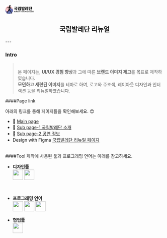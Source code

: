 <!-- markdownlint-disable MD033 -->
<img src="./images/comm/logo-black.png" width="18%">

<center><h2>국립발레단 리뉴얼</h2></center>
<!-- markdownlint-enable MD033 -->
---

<h3>Intro</h3>

> <br>본 페이지는,
> **UI/UX 경험 향상**과 그에 따른 **브랜드 이미지 제고**를 목표로 제작하였습니다. <br>
> **모던하고 세련된 이미지**를 테마로 하여,
> 로고와 주조색, 레이아웃 디자인과 인터렉션 등을 리뉴얼하였습니다.
> <br>

####Page link

아래의 링크를 통해 페이지들을 확인해보세요. :blush: <br>

- :small_orange_diamond: <a href="https://chkim9910.github.io/KNB-Renewal/">Main page</a>
- :small_orange_diamond: <a href="https://chkim9910.github.io/KNB-Renewal/sub1">Sub page-1 국립발레단 소개</a>
- :small_orange_diamond: <a href="https://chkim9910.github.io/KNB-Renewal/sub2">Sub page-2 공연 정보</a>
- Design with Figma <a href="https://www.figma.com/file/Cl8l0xViAvpO7k100UhVrT/%EA%B5%AD%EB%A6%BD%EB%B0%9C%EB%A0%88%EB%8B%A8?type=design&node-id=0%3A1&mode=design&t=OUFoSFTYoxJQC6MN-1">국립발레단 리뉴얼 페이지</a><br><br>

####Tool
제작에 사용된 툴과 프로그래밍 언어는 아래를 참고하세요. <br>

- **디자인툴** <br>
  <img height="32" width="32" src="https://cdn.jsdelivr.net/npm/simple-icons@v11/icons/figma.svg" /> <img height="32" width="32" src="https://cdn.jsdelivr.net/npm/simple-icons@v11/icons/adobephotoshop.svg" /> <br>

  <br>

- **프로그래밍 언어** <br>
  <img height="32" width="32" src="https://unpkg.com/simple-icons@v11/icons/html5.svg" /> <img height="32" width="32" src="https://cdn.jsdelivr.net/npm/simple-icons@v11/icons/css3.svg" /> <img height="32" width="32" src="https://cdn.jsdelivr.net/npm/simple-icons@v11/icons/javascript.svg" />
  <br>
- **협업툴** <br>
  <img height="32" width="32" src="https://cdn.jsdelivr.net/npm/simple-icons@v11/icons/github.svg" />
